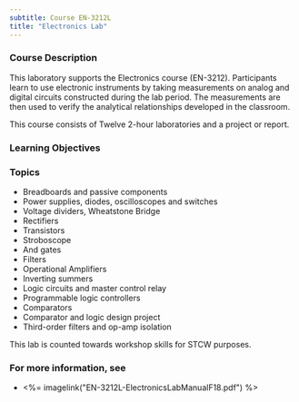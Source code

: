 ```yaml
---
subtitle: Course EN-3212L
title: "Electronics Lab"
---
```


### Course Description

This laboratory supports the Electronics course (EN-3212). Participants learn to use electronic instruments by taking measurements on analog and digital circuits constructed during the lab period. The measurements are then used to verify the analytical relationships developed in the classroom.

This course consists of Twelve 2-hour laboratories and a project or report.


### Learning Objectives



### Topics

* Breadboards and passive components
* Power supplies, diodes, oscilloscopes and switches
* Voltage dividers, Wheatstone Bridge
* Rectifiers
* Transistors
* Stroboscope
* And gates
* Filters
* Operational Amplifiers
* Inverting summers
* Logic circuits and master control relay
* Programmable logic controllers
* Comparators
* Comparator and logic design project
* Third-order filters and op-amp isolation

This lab is counted towards workshop skills for STCW purposes.

### For more information, see 

* <%= imagelink("EN-3212L-ElectronicsLabManualF18.pdf") %> 



